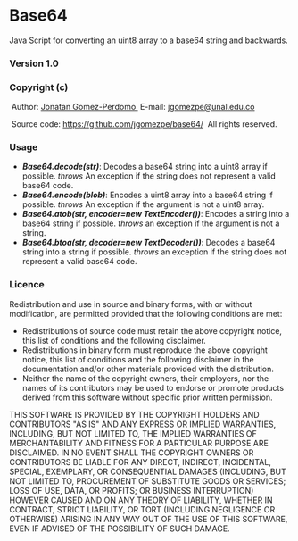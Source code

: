 # Base64
Java Script for converting an uint8 array to a base64 string and backwards.
<h3>Version 1.0</h3>
<h3>Copyright (c)</h3>
&nbsp;Author: <A HREF="https://disi.unal.edu.co/~jgomezpe/"> Jonatan Gomez-Perdomo </A>
&nbsp;E-mail: <A HREF="mailto:jgomezpe@unal.edu.co">jgomezpe@unal.edu.co</A>

&nbsp;Source code: <A HREF="https://github.com/jgomezpe/konekti/">https://github.com/jgomezpe/base64/</A>
&nbsp;All rights reserved.

<h3>Usage</h3>
<ul>
    <li> <b><i>Base64.decode(str)</i></b>: Decodes a base64 string into a uint8 array if possible. <i>throws</i> An exception if the string does not represent a valid base64 code.</li>
    <li> <b><i>Base64.encode(blob)</i></b>: Encodes a uint8 array into a base64 string if possible. <i>throws</i> An exception if the argument is not a uint8 array.</li>
    <li> <b><i>Base64.atob(str, encoder=new TextEncoder())</i></b>: Encodes a string into a base64 string if possible. <i>throws</i> an exception if the argument is not a string.</li>
    <li> <b><i>Base64.btoa(str, decoder=new TextDecoder())</i></b>: Decodes a base64 string into a string if possible. <i>throws</i> an exception if the string does not represent a valid base64 code.</li>
    
</ul>

<h3>Licence</h3>
Redistribution and use in source and binary forms, with or without modification, are permitted provided that the following conditions are met:

<ul>
    <li> Redistributions of source code must retain the above copyright notice,
            this list of conditions and the following disclaimer.</li>
    <li> Redistributions in binary form must reproduce the above copyright notice,
            this list of conditions and the following disclaimer in the documentation
            and/or other materials provided with the distribution.</li>
    <li> Neither the name of the copyright owners, their employers, nor the
            names of its contributors may be used to endorse or promote products
            derived from this software without specific prior written permission.</li>
</ul>

THIS SOFTWARE IS PROVIDED BY THE COPYRIGHT HOLDERS AND CONTRIBUTORS "AS IS"
        AND ANY EXPRESS OR IMPLIED WARRANTIES, INCLUDING, BUT NOT LIMITED TO, THE
        IMPLIED WARRANTIES OF MERCHANTABILITY AND FITNESS FOR A PARTICULAR PURPOSE ARE
        DISCLAIMED.  IN NO EVENT SHALL THE COPYRIGHT OWNERS OR CONTRIBUTORS BE
        LIABLE FOR ANY DIRECT, INDIRECT, INCIDENTAL, SPECIAL, EXEMPLARY, OR
        CONSEQUENTIAL DAMAGES (INCLUDING, BUT NOT LIMITED TO, PROCUREMENT OF
        SUBSTITUTE GOODS OR SERVICES; LOSS OF USE, DATA, OR PROFITS; OR BUSINESS INTERRUPTION)
        HOWEVER CAUSED AND ON ANY THEORY OF LIABILITY, WHETHER IN CONTRACT, STRICT LIABILITY,
        OR TORT (INCLUDING NEGLIGENCE OR OTHERWISE) ARISING IN ANY WAY OUT OF THE USE OF 
        THIS SOFTWARE, EVEN IF ADVISED OF THE POSSIBILITY OF SUCH DAMAGE.
